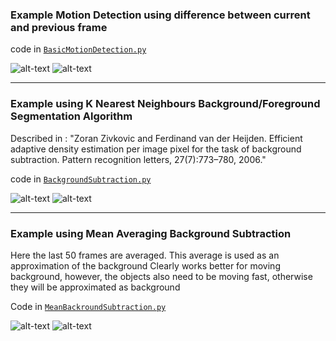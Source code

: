 ### Example Motion Detection using difference between current and previous frame

code in [`BasicMotionDetection.py`](BasicMotionDetection.py)

![alt-text](https://imgur.com/SxPqI3K)
![alt-text](https://imgur.com/qkizkBx)

---

### Example using K Nearest Neighbours Background/Foreground Segmentation Algorithm
Described in : "Zoran Zivkovic and Ferdinand van der Heijden. Efficient adaptive density estimation per image pixel for the task of background subtraction. Pattern recognition letters, 27(7):773–780, 2006."

code in [`BackgroundSubtraction.py`](BackgroundSubtraction.py)

![alt-text](https://imgur.com/SxPqI3K)
![alt-text](https://imgur.com/rEtOy5C)

---

### Example using Mean Averaging Background Subtraction 
Here the last 50 frames are averaged. This average is used as an approximation of the background
Clearly works better for moving background, however, the objects also need to be moving fast, otherwise they will be approximated as background

Code in [`MeanBackroundSubtraction.py`](MeanBackroundSubtraction.py)

![alt-text](https://imgur.com/QP8jQFc)
![alt-text](https://imgur.com/QQL35Yn)


